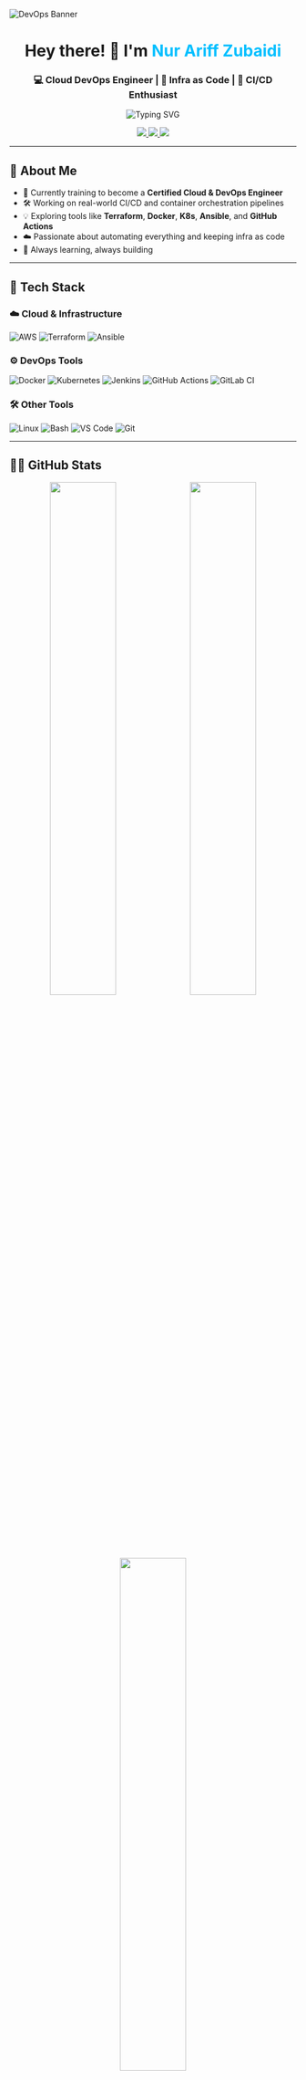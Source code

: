 
![DevOps Banner](https://user-images.githubusercontent.com/125878564/270003417-4e37a0c4-9492-4b16-8613-2e2c236330f1.gif)

<h1 align="center">Hey there! 👋 I'm <span style="color:#00bfff;">Nur Ariff Zubaidi</span></h1>
<h3 align="center">💻 Cloud DevOps Engineer | 🔧 Infra as Code | 🚀 CI/CD Enthusiast</h3>

<p align="center">
  <img src="https://readme-typing-svg.demolab.com?font=Fira+Code&size=22&pause=1000&center=true&vCenter=true&width=435&lines=Cloud+DevOps+Engineer+in+Training;AWS+%7C+Terraform+%7C+Docker+%7C+Kubernetes;Automating+Everything+with+CI%2FCD+%7C+IaC;Learning+Every+Single+Day!+%F0%9F%92%AA" alt="Typing SVG" />
</p>

<p align="center">
  <a href="https://areppzubaidi.github.io/developerFolio/" target="_blank">
    <img src="https://img.shields.io/badge/Portfolio-LIVE-success?style=for-the-badge&logo=google-chrome&color=blueviolet" />
  </a>
  <a href="mailto:nurariffbinzubaidi@gmail.com">
    <img src="https://img.shields.io/badge/Email-Me-red?style=for-the-badge&logo=gmail" />
  </a>
  <a href="https://www.linkedin.com/in/nur-ariff-zubaidi-045785103/">
    <img src="https://img.shields.io/badge/LinkedIn-Nur%20Ariff%20Zubaidi-blue?style=for-the-badge&logo=linkedin" />
  </a>
</p>

---

## 📌 About Me
- 🔭 Currently training to become a **Certified Cloud & DevOps Engineer**  
- 🛠️ Working on real-world CI/CD and container orchestration pipelines  
- 💡 Exploring tools like **Terraform**, **Docker**, **K8s**, **Ansible**, and **GitHub Actions**  
- ☁️ Passionate about automating everything and keeping infra as code  
- 🧠 Always learning, always building  

---

## 🧰 Tech Stack

### ☁️ Cloud & Infrastructure
![AWS](https://img.shields.io/badge/AWS-232F3E?style=flat-square&logo=amazonaws&logoColor=white)
![Terraform](https://img.shields.io/badge/Terraform-7B42BC?style=flat-square&logo=terraform&logoColor=white)
![Ansible](https://img.shields.io/badge/Ansible-EE0000?style=flat-square&logo=ansible&logoColor=white)

### ⚙️ DevOps Tools
![Docker](https://img.shields.io/badge/Docker-2496ED?style=flat-square&logo=docker&logoColor=white)
![Kubernetes](https://img.shields.io/badge/Kubernetes-326CE5?style=flat-square&logo=kubernetes&logoColor=white)
![Jenkins](https://img.shields.io/badge/Jenkins-D24939?style=flat-square&logo=jenkins&logoColor=white)
![GitHub Actions](https://img.shields.io/badge/GitHub_Actions-2088FF?style=flat-square&logo=githubactions&logoColor=white)
![GitLab CI](https://img.shields.io/badge/GitLab_CI-FC6D26?style=flat-square&logo=gitlab&logoColor=white)

### 🛠️ Other Tools
![Linux](https://img.shields.io/badge/Linux-FCC624?style=flat-square&logo=linux&logoColor=black)
![Bash](https://img.shields.io/badge/Bash-4EAA25?style=flat-square&logo=gnubash&logoColor=white)
![VS Code](https://img.shields.io/badge/VS_Code-007ACC?style=flat-square&logo=visualstudiocode&logoColor=white)
![Git](https://img.shields.io/badge/Git-F05032?style=flat-square&logo=git&logoColor=white)

---

## 🧑‍💻 GitHub Stats

<p align="center">
  <img src="https://github-readme-stats.vercel.app/api?username=areppzubaidi&theme=github_dark&show_icons=true&count_private=true" width="48%" />
  <img src="https://github-readme-streak-stats.herokuapp.com/?user=areppzubaidi&theme=github-dark-blue" width="48%" />
</p>
<p align="center">
  <img src="https://github-readme-stats.vercel.app/api/top-langs/?username=areppzubaidi&layout=compact&theme=github_dark" width="48%" />
</p>

---

## 🚀 Projects

- 💼 [**My Portfolio Website**](https://areppzubaidi.github.io/developerFolio) – built with HTML/CSS/JS showcasing DevOps projects.
- 🛠️ [**CI/CD Lab Setup**](#) – building pipelines with GitHub Actions, Jenkins & Docker (Coming Soon).
- 📦 [**Terraform Infra Setup**](#) – IaaC for AWS provisioning (Coming Soon).

---

## 📜 Certifications

- 🎓 AWS Certified Cloud Practitioner *(completed)*
- 🛠️ HashiCorp Terraform Associate *(learning)*


---

## 🌐 Let's Connect

<p align="center">
  <a href="https://www.linkedin.com/in/nur-ariff-zubaidi-045785103/">
    <img src="https://img.shields.io/badge/LinkedIn-Nur%20Ariff%20Zubaidi-blue?style=for-the-badge&logo=linkedin" />
  </a>
  <a href="https://areppzubaidi.github.io/developerFolio/">
    <img src="https://img.shields.io/badge/Portfolio-View-orange?style=for-the-badge&logo=google-chrome" />
  </a>
  <a href="mailto:nurariffbinzubaidi@gmail.com">
    <img src="https://img.shields.io/badge/Gmail-Nur%20Ariff%20Zubaidi-red?style=for-the-badge&logo=gmail" />
  </a>
</p>

---

<p align="center">
  <img src="https://quotes-github-readme.vercel.app/api?type=horizontal&theme=tokyonight" />
</p>
